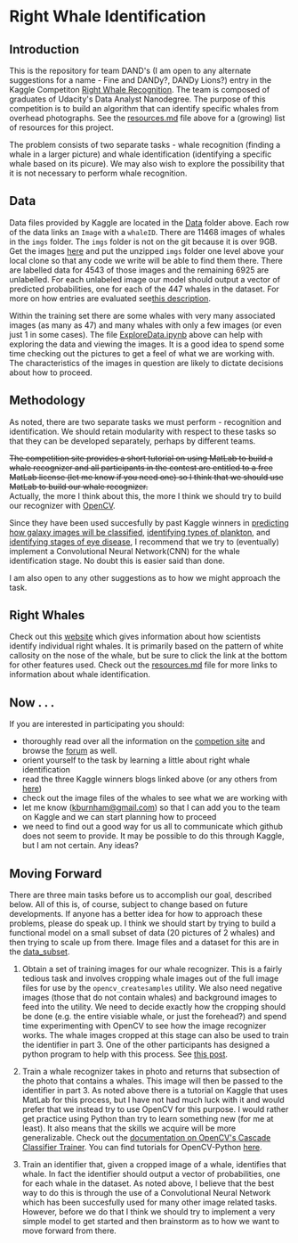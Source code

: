 # Right Whale Identification

<h2>Introduction</h2>

This is the repository for team DAND's (I am open to any alternate suggestions for a name - Fine and DANDy?, DANDy Lions?) entry in the Kaggle Competiton [Right Whale Recognition](https://www.kaggle.com/c/noaa-right-whale-recognition). The team is composed of graduates of Udacity's Data Analyst Nanodegree. The purpose of this competition is to build an algorithm that can identify specific whales from overhead photographs. See the [resources.md](resources.md) file above for a (growing) list of resources for this project.

The problem consists of two separate tasks - whale recognition (finding a whale in a larger picture) and whale identification (identifying a specific whale based on its picure). We may also wish to explore the possibility that it is not necessary to perform whale recognition.<br>

<h2>Data</h2>

Data files provided by Kaggle are located in the [Data](Data) folder above. Each row of the data links an `Image` with a `whaleID`. There are 11468 images of whales in the `imgs` folder. The `imgs` folder is not on the git because it is over 9GB. Get the images [here](https://www.kaggle.com/c/noaa-right-whale-recognition/data) and put the unzipped `imgs` folder one level above your local clone so that any code we write will be able to find them there. There are labelled data for 4543 of those images and the remaining 6925 are unlabelled. For each unlabeled image our model should output a vector of predicted probabilities, one for each of the 447 whales in the dataset. For more on how entries are evaluated see[this description](https://www.kaggle.com/c/noaa-right-whale-recognition/details/evaluation).

Within the training set there are some whales with very many associated images (as many as 47) and many whales with only a few images (or even just 1 in some cases). The file [ExploreData.ipynb](ExploreData.ipynb) above can help with exploring the data and viewing the images. It is a good idea to spend some time checking out the pictures to get a feel of what we are working with. The characteristics of the images in question are likely to dictate decisions about how to proceed.

<h2>Methodology</h2>

As noted, there are two separate tasks we must perform - recognition and identification. We should retain modularity with respect to these tasks so that they can be developed separately, perhaps by different teams. 

~~The competition site provides a short tutorial on using MatLab to build a whale recognizer and all participants in the contest are entitled to a free MatLab license (let me know if you need one) so I think that we should use MatLab to build our whale recognizer.~~
<br>
Actually, the more I think about this, the more I think we should try to build our recognizer with [OpenCV](http://docs.opencv.org/master/index.html#gsc.tab=0).

Since they have been used succesfully by past Kaggle winners in [predicting how galaxy images will be classified](http://benanne.github.io/2014/04/05/galaxy-zoo.html), [identifying types of plankton](http://benanne.github.io/2015/03/17/plankton.html), and [identifying stages of eye disease](http://blog.kaggle.com/2015/08/10/detecting-diabetic-retinopathy-in-eye-images/), I recommend that we try to (eventually) implement a Convolutional Neural Network(CNN) for the whale identification stage. No doubt this is easier said than done.

I am also open to any other suggestions as to how we might approach the task.<br/>

<h2>Right Whales</h2> 

Check out this [website](http://www.neaq.org/conservation_and_research/projects/endangered_species_habitats/right_whale_research/right_whale_projects/monitoring_individuals_and_family_trees/identifying_with_photographs/how_it_works/callosity_patterns.php) which gives information about how scientists identify individual right whales. It is primarily based on the pattern of white callosity on the nose of the whale, but be sure to click the link at the bottom for other features used. Check out the [resources.md](resources.md) file for more links to information about whale identification.

<h2>Now . . .</h2>

If you are interested in participating you should:
 - thoroughly read over all the information on the [competion site](https://www.kaggle.com/c/noaa-right-whale-recognition) and browse the [forum](https://www.kaggle.com/c/noaa-right-whale-recognition/forums) as well.
 - orient yourself to the task by learning a little about right whale identification
 - read the three Kaggle winners blogs linked above (or any others from [here](http://blog.kaggle.com/category/dojo/))
 - check out the image files of the whales to see what we are working with
 - let me know (kburnham@gmail.com) so that I can add you to the team on Kaggle and we can start planning how to proceed
 - we need to find out a good way for us all to communicate which github does not seem to provide. It may be possible to do this through Kaggle, but I am not certain. Any ideas?


 <h2>Moving Forward</h2>

There are three main tasks before us to accomplish our goal, described below. All of this is, of course, subject to change based on future developments. If anyone has a better idea for how to approach these problems, please do speak up. I think we should start by trying to build a functional model on a small subset of data (20 pictures of 2 whales) and then trying to scale up from there. Image files and a dataset for this are in the [data_subset](data_subset).

1. Obtain a set of training images for our whale recognizer. This is a fairly tedious task and involves cropping whale images out of the full image files for use by the `opencv_createsamples` utility. We also need negative images (those that do not contain whales) and background images to feed into the utility. We need to decide exactly how the cropping should be done (e.g. the entire visiable whale, or just the forehead?) and spend time experimenting with OpenCV to see how the image recognizer works. The whale images cropped at this stage can also be used to train the identifier in part 3. One of the other participants has designed a python program to help with this process. See [this post](https://www.kaggle.com/c/noaa-right-whale-recognition/forums/t/16275/python-script-to-sort-images/91584#post91584).

2. Train a whale recognizer takes in photo and returns that subsection of the photo that contains a whales. This image will then be passed to the identifier in part 3. As noted above there is a tutorial on Kaggle that uses MatLab for this process, but I have not had much luck with it and would prefer that we instead try to use OpenCV for this purpose. I would rather get practice using Python than try to learn something new (for me at least). It also means that the skills we acquire will be more generalizable. Check out the [documentation on OpenCV's Cascade Classifier Trainer](http://docs.opencv.org/doc/user_guide/ug_traincascade.html#viola2001). You can find tutorials for OpenCV-Python [here](https://opencv-python-tutroals.readthedocs.org/en/latest/py_tutorials/py_tutorials.html).

3. Train an identifier that, given a cropped image of a whale, identifies that whale. In fact the identifier should output a vector of probabilities, one for each whale in the dataset. As noted above, I believe that the best way to do this is through the use of a Convolutional Neural Network which has been succesfully used for many other image related tasks. However, before we do that I think we should try to implement a very simple model to get started and then brainstorm as to how we want to move forward from there.








